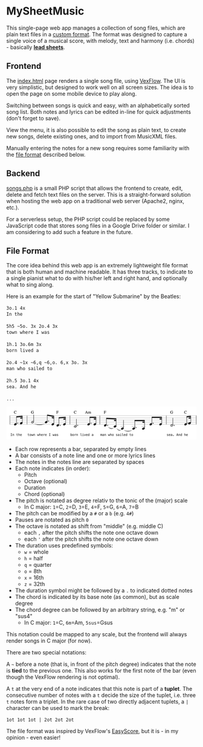 # MySheetMusic

This single-page web app manages a collection of song files, which are plain text
files in a [custom format](#file-format). The format was designed to capture a
single voice of a musical score, with melody, text and harmony (i.e. chords) - basically **[lead sheets](https://en.wikipedia.org/wiki/Lead_sheet)**.

## Frontend

The [index.html](index.html) page renders a single song file, using [VexFlow](https://www.vexflow.com/).
The UI is very simplistic, but designed to work well on all screen sizes.
The idea is to open the page on some mobile device to play along.

Switching between songs is quick and easy, with an alphabetically sorted song list.
Both notes and lyrics can be edited in-line for quick adjustments (don't forget to save).

View the menu, it is also possible to edit the song as plain text, to create
new songs, delete existing ones, and to import from MusicXML files.

Manually entering the notes for a new song requires some familiarity with
the [file format](#file-format) described below.

## Backend

[songs.php](songs.php) is a small PHP script that allows the frontend
to create, edit, delete and fetch text files on the server. This is a straight-forward
solution when hosting the web app on a traditional web server (Apache2, nginx, etc.).

For a serverless setup, the PHP script could be replaced by some JavaScript code
that stores song files in a Google Drive folder or similar. I am considering to
add such a feature in the future.

## File Format

The core idea behind this web app is an extremely lightweight file format
that is both human and machine readable. It has three tracks, to indicate to
a single pianist what to do with his/her left and right hand, and optionally
what to sing along.

Here is an example for the start of "Yellow Submarine" by the Beatles:

```
3o.1 4x
In the

5h5 ~5o. 3x 2o.4 3x
town where I was

1h.1 3o.6m 3x
born lived a

2o.4 ~1x ~6,q ~6,o. 6,x 3o. 3x
man who sailed to

2h.5 3o.1 4x
sea. And he

...
```

![](example.png)

- Each row represents a bar, separated by empty lines
- A bar consists of a note line and one or more lyrics lines
- The notes in the notes line are separated by spaces
- Each note indicates (in order):
  - Pitch
  - Octave (optional)
  - Duration
  - Chord (optional)
- The pitch is notated as degree relativ to the tonic of the (major) scale
  - In C major: `1`=C, `2`=D, `3`=E, `4`=F, `5`=G, `6`=A, `7`=B
- The pitch can be modified by a `#` or a `b` (e.g. `4#`)
- Pauses are notated as pitch `0`
- The octave is notated as shift from "middle" (e.g. middle C)
  - each `,` after the pitch shifts the note one octave down
  - each `'` after the pitch shifts the note one octave down
- The duration uses predefined symbols:
  - `w` = whole
  - `h` = half
  - `q` = quarter
  - `o` = 8th
  - `x` = 16th
  - `z` = 32th
- The duration symbol might be followed by a `.` to indicated dotted notes
- The chord is indicated by its base note (as common), but as scale degree
- The chord degree can be followed by an arbitrary string, e.g. "m" or "sus4"
  - In C major: `1`=C, `6m`=Am, `5sus`=Gsus

This notation could be mapped to any scale, but the frontend will always
render songs in C major (for now).

There are two special notations:

A `~` before a note (that is, in front of the pitch degree) indicates that the
note is **tied** to the previous one. This also works for the first note of the bar
(even though the VexFlow rendering is not optimal).

A `t` at the very end of a note indicates that this note is part of a **tuplet**.
The consecutive number of notes with a `t` decide the size of the tuplet, i.e.
three `t` notes form a triplet. In the rare case of two directly adjacent tuplets,
a `|` character can be used to mark the break:

```
1ot 1ot 1ot | 2ot 2ot 2ot
```

The file format was inspired by VexFlow's [EasyScore](https://github.com/0xfe/vexflow/wiki/Using-EasyScore), but it is - in my opinion - even easier!
